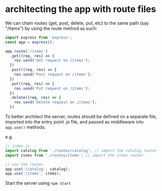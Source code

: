 # architecting the app with route files

We can chain routes (get, post, delete, put, etc) to the same path (say "/items") by using the route method as such:

```javascript
import express from 'express';
const app = express();

app.route('/items')
  .get((req, res) => {
    res.send('Get request on /items');
  })
  .post((req, res) => {
    res.send('Post request on /items');
  })
  .put((req, res) => {
    res.send('Put request on /items');
  })
  .delete((req, res) => {
    res.send('Delete request on /items');
  })
```

To better architect the server, routes should be defined on a separate file, imported into the entry point .js file, and passed as middleware into `app.use()` methods.

e.g.

```javascript
// index.js
import catalog from './routes/catalog'; // import the catalog router
import items from './routes/items'; // import the items router

// use the routes
app.use('/catalog', catalog);
app.use('/items', items);
```


Start the server using `npm start`








